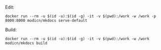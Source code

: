 Edit:

    docker run --rm -u $(id -u):$(id -g) -it -v $(pwd):/work -w /work -p 8000:8000 modicn/mkdocs serve-default

Build:

    docker run --rm -u $(id -u):$(id -g) -it -v $(pwd):/work -w /work modicn/mkdocs build
